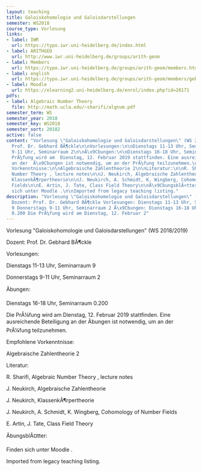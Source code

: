 ```yaml
---
layout: teaching
title: Galoiskohomologie und Galoisdarstellungen
semester: WS2018
course_type: Vorlesung
links:
- label: IWR
  url: https://typo.iwr.uni-heidelberg.de/index.html
- label: ARITHGEO
  url: http://www.iwr.uni-heidelberg.de/groups/arith-geom
- label: Members
  url: https://typo.iwr.uni-heidelberg.de/groups/arith-geom/members.html
- label: english
  url: https://typo.iwr.uni-heidelberg.de/groups/arith-geom/members/gebhard-boeckle/galoiskohomologie.html
- label: Moodle
  url: https://elearning2.uni-heidelberg.de/enrol/index.php?id=20171
pdfs:
- label: Algebraic Number Theory
  file: http://math.ucla.edu/~sharifi/algnum.pdf
semester_term: WS
semester_year: 2018
semester_key: WS2018
semester_sort: 20182
active: false
content: "Vorlesung \"Galoiskohomologie und Galoisdarstellungen\" (WS 2018/2019)\n\nDozent:
  Prof. Dr. Gebhard BÃ¶ckle\n\nVorlesungen:\n\nDienstags 11-13 Uhr, Seminarraum 9\n\nDonnerstags
  9-11 Uhr, Seminarraum 2\n\nÃ\x9Cbungen:\n\nDienstags 16-18 Uhr, Seminarraum 0.200\n\nDie
  PrÃ¼fung wird am  Dienstag, 12. Februar 2019 stattfinden. Eine ausreichende Beteiligung
  an der  Ã\x9Cbungen ist notwendig, um an der PrÃ¼fung teilzunehmen.\n\nEmpfohlene
  Vorkenntnisse:\n\nAlgebraische Zahlentheorie 2\n\nLiteratur:\n\nR. Sharifi, Algebraic
  Number Theory , lecture notes\n\nJ. Neukirch, Algebraische Zahlentheorie\n\nJ. Neukirch,
  KlassenkÃ¶rpertheorie\n\nJ. Neukirch, A. Schmidt, K. Wingberg, Cohomology of Number
  Fields\n\nE. Artin, J. Tate, Class Field Theory\n\nÃ\x9CbungsblÃ¤tter:\n\nFinden
  sich unter Moodle .\n\nImported from legacy teaching listing."
description: "Vorlesung \"Galoiskohomologie und Galoisdarstellungen\" (WS 2018/2019)
  Dozent: Prof. Dr. Gebhard BÃ¶ckle Vorlesungen: Dienstags 11-13 Uhr, Seminarraum
  9 Donnerstags 9-11 Uhr, Seminarraum 2 Ã\x9Cbungen: Dienstags 16-18 Uhr, Seminarraum
  0.200 Die PrÃ¼fung wird am Dienstag, 12. Februar 2"
---
```

Vorlesung "Galoiskohomologie und Galoisdarstellungen" (WS 2018/2019)

Dozent: Prof. Dr. Gebhard BÃ¶ckle

Vorlesungen:

Dienstags 11-13 Uhr, Seminarraum 9

Donnerstags 9-11 Uhr, Seminarraum 2

Ãbungen:

Dienstags 16-18 Uhr, Seminarraum 0.200

Die PrÃ¼fung wird am  Dienstag, 12. Februar 2019 stattfinden. Eine ausreichende Beteiligung an der  Ãbungen ist notwendig, um an der PrÃ¼fung teilzunehmen.

Empfohlene Vorkenntnisse:

Algebraische Zahlentheorie 2

Literatur:

R. Sharifi, Algebraic Number Theory , lecture notes

J. Neukirch, Algebraische Zahlentheorie

J. Neukirch, KlassenkÃ¶rpertheorie

J. Neukirch, A. Schmidt, K. Wingberg, Cohomology of Number Fields

E. Artin, J. Tate, Class Field Theory

ÃbungsblÃ¤tter:

Finden sich unter Moodle .

Imported from legacy teaching listing.
